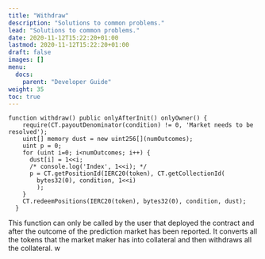 ```yaml
---
title: "Withdraw"
description: "Solutions to common problems."
lead: "Solutions to common problems."
date: 2020-11-12T15:22:20+01:00
lastmod: 2020-11-12T15:22:20+01:00
draft: false
images: []
menu: 
  docs:
    parent: "Developer Guide"
weight: 35
toc: true
---
```


```
function withdraw() public onlyAfterInit() onlyOwner() {
    require(CT.payoutDenominator(condition) != 0, 'Market needs to be resolved');
    uint[] memory dust = new uint256[](numOutcomes);
    uint p = 0;
    for (uint i=0; i<numOutcomes; i++) {
      dust[i] = 1<<i;
      /* console.log('Index', 1<<i); */
      p = CT.getPositionId(IERC20(token), CT.getCollectionId(
        bytes32(0), condition, 1<<i)
        );
    }
    CT.redeemPositions(IERC20(token), bytes32(0), condition, dust);
  }
```

This function can only be called by the user that deployed the contract and after the outcome of the prediction market has been reported. It converts all the tokens that the market maker has into collateral and then withdraws all the collateral. w